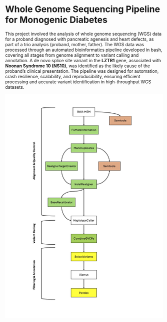 # Whole Genome Sequencing Pipeline for Monogenic Diabetes
This project involved the analysis of whole genome sequencing (WGS) data for a proband diagnosed with pancreatic agenesis and heart defects, as part of a trio analysis (proband, mother, father). The WGS data was processed through an automated bioinformatics pipeline developed in bash, covering all stages from genome alignment to variant calling and annotation. A de novo splice site variant in the **LZTR1** gene, associated with **Noonan Syndrome 10 (NS10)**, was identified as the likely cause of the proband’s clinical presentation. The pipeline was designed for automation, crash resilience, scalability, and reproducibility, ensuring efficient processing and accurate variant identification in high-throughput WGS datasets.

![](images/Pipeline_Flow_Chart.jpg)

